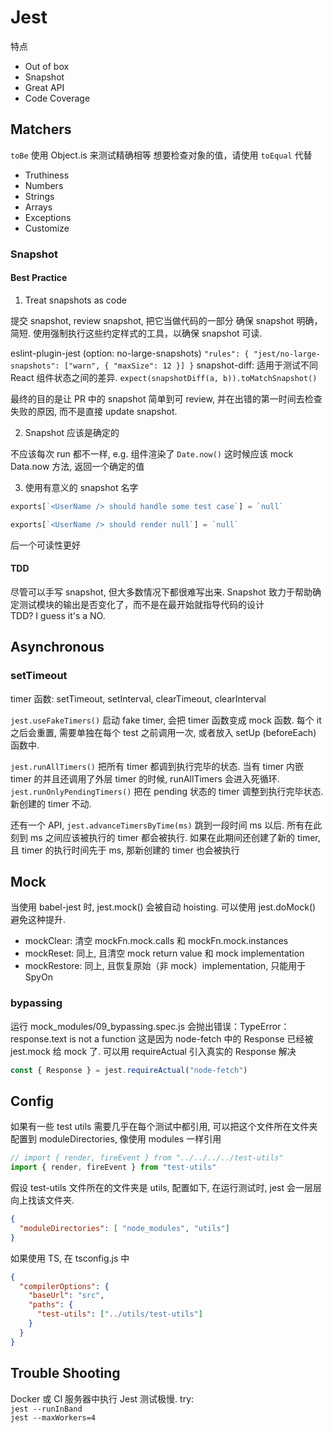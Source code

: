 # Jest

特点
- Out of box
- Snapshot
- Great API
- Code Coverage

## Matchers

`toBe` 使用 Object.is 来测试精确相等
想要检查对象的值，请使用 `toEqual` 代替

- Truthiness
- Numbers
- Strings
- Arrays
- Exceptions
- Customize

### Snapshot

#### Best Practice

1. Treat snapshots as code

提交 snapshot, review snapshot, 把它当做代码的一部分
确保 snapshot 明确，简短. 使用强制执行这些约定样式的工具，以确保 snapshot 可读.

eslint-plugin-jest (option: no-large-snapshots) `"rules": { "jest/no-large-snapshots": ["warn", { "maxSize": 12 }] }`
snapshot-diff: 适用于测试不同 React 组件状态之间的差异. `expect(snapshotDiff(a, b)).toMatchSnapshot()`

最终的目的是让 PR 中的 snapshot 简单到可 review,
并在出错的第一时间去检查失败的原因, 而不是直接 update snapshot.

2. Snapshot 应该是确定的

不应该每次 run 都不一样, e.g. 组件渲染了 `Date.now()`
这时候应该 mock Data.now 方法, 返回一个确定的值


3. 使用有意义的 snapshot 名字
```js
exports[`<UserName /> should handle some test case`] = `null`

exports[`<UserName /> should render null`] = `null`
```
后一个可读性更好

#### TDD
尽管可以手写 snapshot, 但大多数情况下都很难写出来.
Snapshot 致力于帮助确定测试模块的输出是否变化了，而不是在最开始就指导代码的设计  
TDD? I guess it's a NO.

## Asynchronous
### setTimeout

timer 函数: setTimeout, setInterval, clearTimeout, clearInterval

`jest.useFakeTimers()` 启动 fake timer, 会把 timer 函数变成 mock 函数.
每个 it 之后会重置, 需要单独在每个 test 之前调用一次, 或者放入 setUp (beforeEach) 函数中. 

`jest.runAllTimers()` 把所有 timer 都调到执行完毕的状态.
当有 timer 内嵌 timer 的并且还调用了外层 timer 的时候, runAllTimers 会进入死循环.
`jest.runOnlyPendingTimers()` 把在 pending 状态的 timer 调整到执行完毕状态. 新创建的 timer 不动.

还有一个 API, `jest.advanceTimersByTime(ms)` 跳到一段时间 ms 以后.
所有在此刻到 ms 之间应该被执行的 timer 都会被执行.
如果在此期间还创建了新的 timer, 且 timer 的执行时间先于 ms, 那新创建的 timer 也会被执行

## Mock
当使用 babel-jest 时, jest.mock() 会被自动 hoisting. 可以使用 jest.doMock() 避免这种提升.

- mockClear: 清空 mockFn.mock.calls 和 mockFn.mock.instances
- mockReset: 同上, 且清空 mock return value 和 mock implementation
- mockRestore: 同上, 且恢复原始（非 mock）implementation, 只能用于 SpyOn

### bypassing

运行 mock_modules/09_bypassing.spec.js 会抛出错误：TypeError：response.text is not a function
这是因为 node-fetch 中的 Response 已经被 jest.mock 给 mock 了. 可以用 requireActual 引入真实的 Response 解决

```js
const { Response } = jest.requireActual("node-fetch")
```

## Config

如果有一些 test utils 需要几乎在每个测试中都引用, 可以把这个文件所在文件夹配置到 moduleDirectories, 像使用 modules 一样引用
```js
// import { render, fireEvent } from "../../../../test-utils"
import { render, fireEvent } from "test-utils"
```
假设 test-utils 文件所在的文件夹是 utils, 配置如下, 在运行测试时, jest 会一层层向上找该文件夹.
```json
{
  "moduleDirectories": [ "node_modules", "utils"]
}
```

如果使用 TS, 在 tsconfig.js 中
```json
{
  "compilerOptions": {
    "baseUrl": "src",
    "paths": {
      "test-utils": ["../utils/test-utils"]
    }
  }
}
```

## Trouble Shooting
Docker 或 CI 服务器中执行 Jest 测试极慢. try:  
`jest --runInBand`  
`jest --maxWorkers=4`

